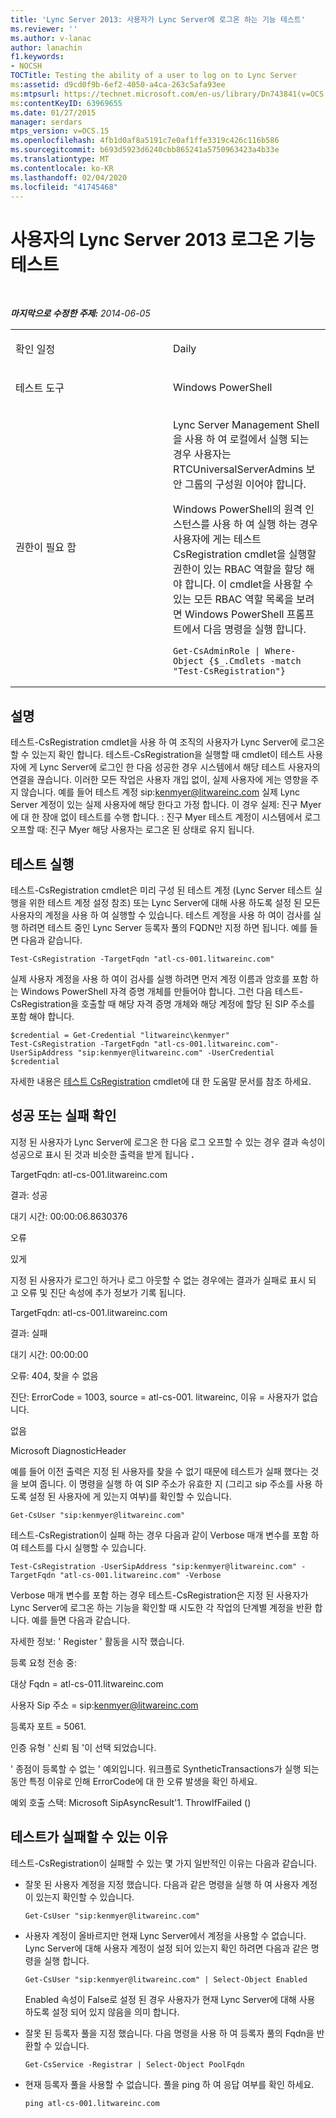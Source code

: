 ```yaml
---
title: 'Lync Server 2013: 사용자가 Lync Server에 로그온 하는 기능 테스트'
ms.reviewer: ''
ms.author: v-lanac
author: lanachin
f1.keywords:
- NOCSH
TOCTitle: Testing the ability of a user to log on to Lync Server
ms:assetid: d9cd0f9b-6ef2-4050-a4ca-263c5afa93ee
ms:mtpsurl: https://technet.microsoft.com/en-us/library/Dn743841(v=OCS.15)
ms:contentKeyID: 63969655
ms.date: 01/27/2015
manager: serdars
mtps_version: v=OCS.15
ms.openlocfilehash: 4fb1d0af8a5191c7e0af1ffe3319c426c116b586
ms.sourcegitcommit: b693d5923d6240cbb865241a5750963423a4b33e
ms.translationtype: MT
ms.contentlocale: ko-KR
ms.lasthandoff: 02/04/2020
ms.locfileid: "41745468"
---
```

<div data-xmlns="http://www.w3.org/1999/xhtml">

<div class="topic" data-xmlns="http://www.w3.org/1999/xhtml" data-msxsl="urn:schemas-microsoft-com:xslt" data-cs="http://msdn.microsoft.com/en-us/">

<div data-asp="http://msdn2.microsoft.com/asp">

# <a name="testing-the-ability-of-a-user-to-log-on-to-lync-server-2013"></a>사용자의 Lync Server 2013 로그온 기능 테스트

</div>

<div id="mainSection">

<div id="mainBody">

<span> </span>

_**마지막으로 수정한 주제:** 2014-06-05_


<table>
<colgroup>
<col style="width: 50%" />
<col style="width: 50%" />
</colgroup>
<tbody>
<tr class="odd">
<td><p>확인 일정</p></td>
<td><p>Daily</p></td>
</tr>
<tr class="even">
<td><p>테스트 도구</p></td>
<td><p>Windows PowerShell</p></td>
</tr>
<tr class="odd">
<td><p>권한이 필요 함</p></td>
<td><p>Lync Server Management Shell을 사용 하 여 로컬에서 실행 되는 경우 사용자는 RTCUniversalServerAdmins 보안 그룹의 구성원 이어야 합니다.</p>
<p>Windows PowerShell의 원격 인스턴스를 사용 하 여 실행 하는 경우 사용자에 게는 테스트 CsRegistration cmdlet을 실행할 권한이 있는 RBAC 역할을 할당 해야 합니다. 이 cmdlet을 사용할 수 있는 모든 RBAC 역할 목록을 보려면 Windows PowerShell 프롬프트에서 다음 명령을 실행 합니다.</p>
<pre><code>Get-CsAdminRole | Where-Object {$_.Cmdlets -match &quot;Test-CsRegistration&quot;}</code></pre></td>
</tr>
</tbody>
</table>


<div>

## <a name="description"></a>설명

테스트-CsRegistration cmdlet을 사용 하 여 조직의 사용자가 Lync Server에 로그온 할 수 있는지 확인 합니다. 테스트-CsRegistration을 실행할 때 cmdlet이 테스트 사용자에 게 Lync Server에 로그인 한 다음 성공한 경우 시스템에서 해당 테스트 사용자의 연결을 끊습니다. 이러한 모든 작업은 사용자 개입 없이, 실제 사용자에 게는 영향을 주지 않습니다. 예를 들어 테스트 계정 sip:kenmyer@litwareinc.com 실제 Lync Server 계정이 있는 실제 사용자에 해당 한다고 가정 합니다. 이 경우 실제: 진구 Myer에 대 한 장애 없이 테스트를 수행 합니다. : 진구 Myer 테스트 계정이 시스템에서 로그 오프할 때: 진구 Myer 해당 사용자는 로그온 된 상태로 유지 됩니다.

</div>

<div>

## <a name="running-the-test"></a>테스트 실행

테스트-CsRegistration cmdlet은 미리 구성 된 테스트 계정 (Lync Server 테스트 실행을 위한 테스트 계정 설정 참조) 또는 Lync Server에 대해 사용 하도록 설정 된 모든 사용자의 계정을 사용 하 여 실행할 수 있습니다. 테스트 계정을 사용 하 여이 검사를 실행 하려면 테스트 중인 Lync Server 등록자 풀의 FQDN만 지정 하면 됩니다. 예를 들면 다음과 같습니다.

    Test-CsRegistration -TargetFqdn "atl-cs-001.litwareinc.com"

실제 사용자 계정을 사용 하 여이 검사를 실행 하려면 먼저 계정 이름과 암호를 포함 하는 Windows PowerShell 자격 증명 개체를 만들어야 합니다. 그런 다음 테스트-CsRegistration을 호출할 때 해당 자격 증명 개체와 해당 계정에 할당 된 SIP 주소를 포함 해야 합니다.

    $credential = Get-Credential "litwareinc\kenmyer"
    Test-CsRegistration -TargetFqdn "atl-cs-001.litwareinc.com"-UserSipAddress "sip:kenmyer@litwareinc.com" -UserCredential $credential

자세한 내용은 [테스트 CsRegistration](https://docs.microsoft.com/powershell/module/skype/Test-CsRegistration) cmdlet에 대 한 도움말 문서를 참조 하세요.

</div>

<div>

## <a name="determining-success-or-failure"></a>성공 또는 실패 확인

지정 된 사용자가 Lync Server에 로그온 한 다음 로그 오프할 수 있는 경우 결과 속성이 성공으로 표시 된 것과 비슷한 출력을 받게 됩니다 **.**

TargetFqdn: atl-cs-001.litwareinc.com

결과: 성공

대기 시간: 00:00:06.8630376

오류

있게

지정 된 사용자가 로그인 하거나 로그 아웃할 수 없는 경우에는 결과가 실패로 표시 되 고 오류 및 진단 속성에 추가 정보가 기록 됩니다.

TargetFqdn: atl-cs-001.litwareinc.com

결과: 실패

대기 시간: 00:00:00

오류: 404, 찾을 수 없음

진단: ErrorCode = 1003, source = atl-cs-001. litwareinc, 이유 = 사용자가 없습니다.

없음

Microsoft DiagnosticHeader

예를 들어 이전 출력은 지정 된 사용자를 찾을 수 없기 때문에 테스트가 실패 했다는 것을 보여 줍니다. 이 명령을 실행 하 여 SIP 주소가 유효한 지 (그리고 sip 주소를 사용 하도록 설정 된 사용자에 게 있는지 여부)를 확인할 수 있습니다.

    Get-CsUser "sip:kenmyer@litwareinc.com"

테스트-CsRegistration이 실패 하는 경우 다음과 같이 Verbose 매개 변수를 포함 하 여 테스트를 다시 실행할 수 있습니다.

    Test-CsRegistration -UserSipAddress "sip:kenmyer@litwareinc.com" -TargetFqdn "atl-cs-001.litwareinc.com" -Verbose

Verbose 매개 변수를 포함 하는 경우 테스트-CsRegistration은 지정 된 사용자가 Lync Server에 로그온 하는 기능을 확인할 때 시도한 각 작업의 단계별 계정을 반환 합니다. 예를 들면 다음과 같습니다.

자세한 정보: ' Register ' 활동을 시작 했습니다.

등록 요청 전송 중:

대상 Fqdn = atl-cs-011.litwareinc.com

사용자 Sip 주소 = sip:kenmyer@litwareinc.com

등록자 포트 = 5061.

인증 유형 ' 신뢰 됨 '이 선택 되었습니다.

' 종점이 등록할 수 없는 ' 예외입니다. 워크플로 SyntheticTransactions가 실행 되는 동안 특정 이유로 인해 ErrorCode에 대 한 오류 발생을 확인 하세요.

예외 호출 스택: Microsoft SipAsyncResult'1. ThrowIfFailed ()

</div>

<div>

## <a name="reasons-why-the-test-might-have-failed"></a>테스트가 실패할 수 있는 이유

테스트-CsRegistration이 실패할 수 있는 몇 가지 일반적인 이유는 다음과 같습니다.

  - 잘못 된 사용자 계정을 지정 했습니다. 다음과 같은 명령을 실행 하 여 사용자 계정이 있는지 확인할 수 있습니다.
    
        Get-CsUser "sip:kenmyer@litwareinc.com"

  - 사용자 계정이 올바르지만 현재 Lync Server에서 계정을 사용할 수 없습니다. Lync Server에 대해 사용자 계정이 설정 되어 있는지 확인 하려면 다음과 같은 명령을 실행 합니다.
    
        Get-CsUser "sip:kenmyer@litwareinc.com" | Select-Object Enabled
    
    Enabled 속성이 False로 설정 된 경우 사용자가 현재 Lync Server에 대해 사용 하도록 설정 되어 있지 않음을 의미 합니다.

  - 잘못 된 등록자 풀을 지정 했습니다. 다음 명령을 사용 하 여 등록자 풀의 Fqdn을 반환할 수 있습니다.
    
        Get-CsService -Registrar | Select-Object PoolFqdn

  - 현재 등록자 풀을 사용할 수 없습니다. 풀을 ping 하 여 응답 여부를 확인 하세요.
    
        ping atl-cs-001.litwareinc.com

</div>

</div>

<span> </span>

</div>

</div>

</div>

